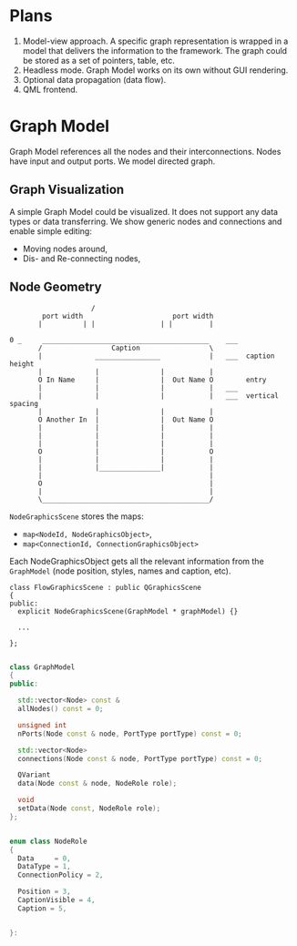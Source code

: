 Plans
=======================================================================

1. Model-view approach.
A specific graph representation is wrapped in a model that delivers the
information to the framework. The graph could be stored as a set of
pointers, table, etc.
2. Headless mode. Graph Model works on its own without GUI rendering.
3. Optional data propagation (data flow). 
4. QML frontend.


Graph Model
=======================================================================

Graph Model references all the nodes and their interconnections.
Nodes have input and output ports. We model directed graph.

Graph Visualization
-----------------------------------------------------------------------

A simple Graph Model could be visualized.
It does not support any data types or data transferring.
We show generic nodes and connections and enable simple editing:
- Moving nodes around,
- Dis- and Re-connecting nodes,


Node Geometry
-----------------------------------------------------------------------

```                  vertical spacing
                    /
        port width                      port width
       |          | |                | |         |

0 _     _________________________________________    ___
       /                 Caption                 \
       |             ________________            |   ___  caption height
       |             |               |           |
       O In Name     |               |  Out Name O        entry
       |             |               |           |   ___
       |             |               |           |   ___  vertical spacing
       |             |               |           |
       O Another In  |               |  Out Name O
       |             |               |           |
       |             |               |           |
       |             |               |           |
       O             |               |           O
       |             |               |           |
       |             |_______________|           |
       |                                         |
       O                                         |
       |                                         |
       \_________________________________________/

```


`NodeGraphicsScene` stores the maps:
- `map<NodeId, NodeGraphicsObject>`,
- `map<ConnectionId, ConnectionGraphicsObject>`

Each NodeGraphicsObject gets all the relevant information from the
`GraphModel` (node position, styles, names and caption, etc).

```
class FlowGraphicsScene : public QGraphicsScene
{
public:
  explicit NodeGraphicsScene(GraphModel * graphModel) {}

  ...

};
```


```cpp

class GraphModel
{
public:

  std::vector<Node> const &
  allNodes() const = 0;

  unsigned int
  nPorts(Node const & node, PortType portType) const = 0;

  std::vector<Node>
  connections(Node const & node, PortType portType) const = 0;

  QVariant
  data(Node const & node, NodeRole role);

  void
  setData(Node const, NodeRole role);
};


enum class NodeRole
{
  Data     = 0,
  DataType = 1,
  ConnectionPolicy = 2,

  Position = 3,
  CaptionVisible = 4,
  Caption = 5,


}:

```

